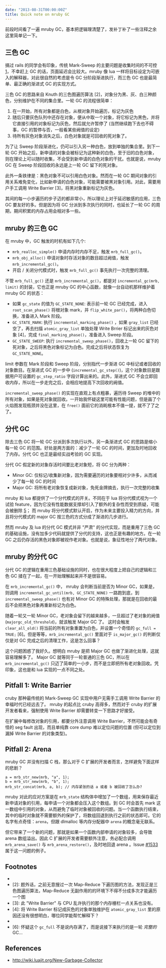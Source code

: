 ```yaml
---
date: "2013-08-31T00:00:00Z"
title: Quick note on mruby GC
---
```


前段时间看了一遍 mruby GC，基本把逻辑理清楚了，发补丁补了一些注释之余这里简单记一下。

## 三色 GC

搞过 rails 的同学会有印象，传统 Mark-Sweep 的主要问题是收集时间的不可控 [1]，不幸赶上 GC 的话，页面延迟会比较大。mruby 像 lua 一样将目标设定为可嵌入的解释器，对此很自然的考虑是令 GC 分阶段渐进执行，而三色 GC 也是最简单、最正确的渐进式 GC 的实现方式。

三色 GC 的思路来自 Knuth 的三色图遍历算法 [2]，对象分为黑、灰、白三种颜色，分别维护在不同的集合里。一轮 GC 的流程很简单：

1. 在一开始，所有对象都是白色，从根对象开始遍历，标记为灰色
2. 随后只要灰色队列中还存在对象，便从中取一个对象，将它标记为黑色，并将它直接引用的对象标记为灰色，然后就允许暂停了 (当然继续跑下去也不碍事，GC 的暂停与否，一般看某些阙值的设定)
3. 待所有灰色对象消失之后，白色对象就是可回收的死对象了。

为了让 Sweep 阶段渐进化，仍可以引入另一种白色，放到单独的集合里。到下一轮 GC 开始之后，新申请的对象会被标记为这种新的白色，至于旧的白色对象，则在理论上可以随时收集，不会受到新申请的白色对象的干扰。也就是说，mruby GC 在 Sweep 阶段回收的永远是上一轮 GC 留下的死对象。

此外一条铁律是：黑色对象不可以引用白色对象。然而在一轮 GC 期间对象的引用关系难免变化，比如新申请的白色对象，可能需要被黑对象引用。对此，需要用户手工调用 Write Barrier [3]，将黑对象重新标记为灰色。

其间的每一小步遍历的步子迈的都非常小，所以理论上对于延迟敏感的应用，三色 GC 要友好的多。但是因为将 GC 分派到多次执行的同时，也延长了一轮 GC 的周期，期间积累的内存占用会相对多一些。

## mruby 的三色 GC

在 mruby 中，GC 触发的时机有如下几个:

- `mrb_realloc_simple()` 申请内存时内存不足，触发 `mrb_full_gc()`。
- `mrb_obj_alloc()` 申请对象时存活对象的数目超过阙值，触发 `mrb_incremental_gc()`。
- 开启 / 关闭分代模式时，触发 `mrb_full_gc()` 事先执行一次完整的清理。

不管 `mrb_full_gc()` 还是 `mrb_incremental_gc()`，都是对 `incremental_gc(mrb, limit)` 的封装，它也正是 mruby GC 的中心函数，就像一台自动机那样维护着 mruby GC 的状态：

- 如果 `gc_state` 的值为 `GC_STATE_NONE`: 表示前一轮 GC 已经完成，进入 `root_scan_phase()` 将根对象 mark，并 `flip_white_par()`，将两种白色切换，准备进入 Mark 阶段。
- `GC_STATE_MARK`: 执行 `incremental_marking_phase()` ，如果 `gray_list` 已经空了，再去扫描 `atomic_gray_list` 单独处理 Write Brrier 标记出来的灰色对象 [4]，完成 `final_marking_phase()`，准备进入 Sweep 阶段。
- `GC_STATE_SWEEP`: 执行 `incremental_sweep_phase()`，回收上一轮 GC 留下的死对象，之后将黑色对象标记为白色。完成之后将状态恢复为 `GC_STATE_NONE`。

limit 参数在 Mark 阶段和 Sweep 阶段，分别指代一步渐进 GC 中标记或者回收的对象数目。在渐进式 GC 的一步中 (`incremental_gc_step()`)，这个对象数目是跟据用户可设置的 `gc_step_ratio` 字段计算出来的。此外，渐进式 GC 不会立即回收内存，所以在一步走完之后，会相应地提高下次回收的阙值。

`incremental_sweep_phase()` 的实现在直观上有点粗暴，遍历待 Sweep 的堆中的所有对象，如果是死对象就回收。一开始我怀疑这里可能有性能问题，但是画了个火焰图发现瓶颈并没在这里，在 `free()` 面前它的消耗根本不值一提，就不了了之了。

## 分代 GC

除去三色 GC 将一轮 GC 分派到多次执行以外，另一条渐进式 GC 的思路是缩小每一轮 GC 的范围。好处是两方面的：减少了一轮 GC 的时间，更加及时地回收了内存。分代 GC 也正是最经实战考验的 GC 实现。

分代 GC 假定新的对象存活时间要比老对象短，将 GC 分为两种：

- Minor GC: 仅标记/收集新对象，因为需要遍历的对象要相对少许多，从而减少了每一轮 GC 的时间
- Major GC: 将所有老对象恢复成新对象，免死金牌摘去，执行一次完整的收集

mruby 和 lua 都提供了一个分代模式的开关。不同在于 lua 将分代模式视为一个试验 feature，因为它没有性能数据支撑却引入了额外的复杂性而受到质疑，可能会被删除 [5]； 而 mruby 将分代模式默认开启，作为未来主要投入精力的方向，并且将分代模式的 major GC 按三色的方式分成了渐进的几步进行。

然而 mruby 及 lua 的分代 GC 模式并非 "严肃" 的分代实现，而是重用了三色 GC 的基础设施，没有加多少代码就提供了分代的支持，这也正是有趣的地方。在一轮 GC 之后仍存活的黑色对象即被视作老对象。也就是说，象征性地分了两代对象。

## mruby 的分代 GC

分代 GC 的逻辑在重用三色基础设施的同时，也在很大程度上把自己的逻辑和三色 GC 揉在了一起，在一开始理解起来并不是很容易。

在 `mrb_incremental_gc()` 中， mruby 会判断当前是否为 Minor GC，如果是，则调用 `incremental_gc_until(mrb, GC_STATE_NONE)` 一路跑到底，到 `incremental_sweep_phase()` 也有对 Minor GC 的特殊处理，那就是在回收的最后不会把黑色对象再重新标记为白色。

随着一轮又一轮 Minor GC，老对象会留下的越来越多，一旦超过了老对象的阙值 (`majorgc_old_threshold`)，就该触发 Major GC 了。 这时会触发 `clear_all_old()` 将当前的所有对象重置为白色，并设置一个奇怪的 `gc_full = TRUE;`  [6]。但是等等，`mrb_incremental_gc()` 里面对于 `is_major_gc()` 的判断仅仅是对 GC 完成之后的清理工作，这是怎么回事？

这个问题困惑了我好久。想明白 mruby 是把 Major GC 也做了渐进化处理，这就容易理解多了。 Major GC 就等同于一轮普通的三色 GC，所以在 `mrb_incremental_gc()` 只迈了简单的一小步，而不是立即把所有老对象回收。凭印象，这也是和 lua 实现的一点不同之处。

## Pitfall 1: Write Barrier

cruby 那种最传统的 Mark-Sweep GC 实现中用户无需手工调用 Write Barrier 的幸福时代已经远去了。 mruby 的起点比 cruby 高得多，然而对于 cruby 的扩展开发者看来，强制使用 Write Barrier 却需要转变一下思路才好接受。

在扩展中每修改对象的引用，都要分外注意调用 Write Barrier，不然可能会有奇怪的 seg fault 出现，而且单纯靠 core dump 难以定位问题的位置 (但可以定位到漏掉 Write Barrier 的对象类型)。

## Pitfall 2: Arena

mruby GC 并没有扫描 C 栈，那么对于 C 扩展的开发者而言，怎样避免下面这样的悲剧？

```
a = mrb_str_new(mrb, "a", 1);
b = mrb_str_new(mrb, "b", 1);
mrb_str_concat(mrb, a, b); // 内存紧张的话 a 或者 b 被回收了怎么办?
```

mruby 对此的应对方案是在 `mrb_state` 结构体中增加了一个数组，用来保存最近新申请对象的引用，每申请一个对象都会压入这个数组。到 GC 时会首先 mark 这一数组中引用的对象，从而避免了临时对象被回收的问题。当一个函数执行结束，其中的临时对象就不需要额外的保护了，将数组回退到执行之前的状态即可。它的名字有点奇怪：`arena`，但跟 dlmalloc 等内存分配器中 `arena` 的概念毫无联系。

但它带来了一个新的问题，那就是如果一个函数内部申请的对象较多，会导致 arena 数组溢出。因此 C 扩展的开发者需要额外注意，务必配合调用 `mrb_arena_save()` 与 `mrb_arena_restore()`，及时地回退 arena 。Issue [#1533](https://github.com/mruby/mruby/issues/1533) 属于这一问题的例子。

## Footnotes

- [1]: 或者说可控的粒度太粗
- [2]: 题外话，之前无意搜过一次 Map-Reduce 下遍历图的方法，发现正是三色图遍历算法，Map-Reduce 无副作用的的环境下不得不分成多次才能遍历一个图
- [3]: 此 "Write Barrier" 与 CPU 乱许执行的那个内存栅栏一点关系也没有。
- [4]: 将 Write Barrier 标记成灰色的对象单独维护在 `atomic_gray_list` 里的原因还没有很想明白，哪位同学能帮忙解释下？
- [5]: https://love2d.org/forums/viewtopic.php?f=3&t=10887
- [6]: 怀疑这个 `gc_full` 不是说内存满了，而是说接下来执行的是一轮 *完整的* GC...

## References

- http://wiki.luajit.org/New-Garbage-Collector
